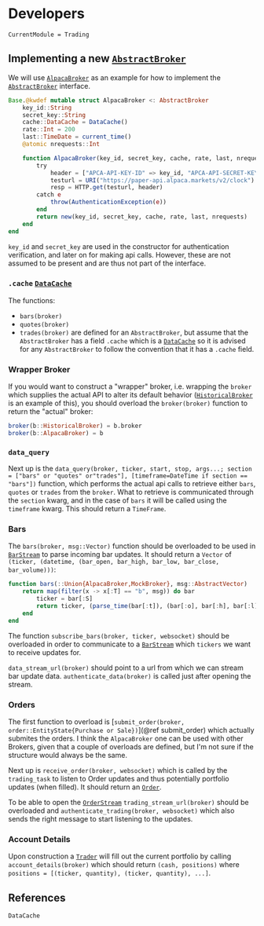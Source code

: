# Developers
```@meta
CurrentModule = Trading
```
## Implementing a new [`AbstractBroker`](@ref)

We will use [`AlpacaBroker`](@ref) as an example for how to implement the [`AbstractBroker`](@ref) interface.

```julia
Base.@kwdef mutable struct AlpacaBroker <: AbstractBroker
    key_id::String
    secret_key::String
    cache::DataCache = DataCache()
    rate::Int = 200
    last::TimeDate = current_time()
    @atomic nrequests::Int

    function AlpacaBroker(key_id, secret_key, cache, rate, last, nrequests)
        try
            header = ["APCA-API-KEY-ID" => key_id, "APCA-API-SECRET-KEY" => secret_key]
            testurl = URI("https://paper-api.alpaca.markets/v2/clock")
            resp = HTTP.get(testurl, header)
        catch e
            throw(AuthenticationException(e))
        end
        return new(key_id, secret_key, cache, rate, last, nrequests)
    end
end
```
`key_id` and `secret_key` are used in the constructor for authentication verification, and later on for making api calls.
However, these are not assumed to be present and are thus not part of the interface.

### `.cache` [`DataCache`](@ref)
The functions:
- `bars(broker)`
- `quotes(broker)`
- `trades(broker)`
are defined for an `AbstractBroker`, but assume that the `AbstractBroker` has a field `.cache` which is a [`DataCache`](@ref) so
it is advised for any `AbstractBroker` to follow the convention that it has a `.cache` field.

### Wrapper Broker
If you would want to construct a "wrapper" broker, i.e. wrapping the `broker` which supplies the actual API to alter its default behavior
([`HistoricalBroker`](@ref) is an example of this), you should overload the `broker(broker)` function to return the "actual" broker:

```julia
broker(b::HistoricalBroker) = b.broker
broker(b::AlpacaBroker) = b
```

### `data_query`
Next up is the `data_query(broker, ticker, start, stop, args...; section = ["bars" or "quotes" or"trades"], [timeframe=DateTime if section == "bars"])` function,
which performs the actual api calls to retrieve either `bars`, `quotes` or `trades` from the `broker`. What to retrieve is communicated through the `section` kwarg, and in the case of `bars` it will be called using the `timeframe` kwarg.
This should return a `TimeFrame`.

### Bars
The `bars(broker, msg::Vector)` function should be overloaded to be used in [`BarStream`](@ref) to parse incoming bar updates. It should return
a `Vector` of `(ticker, (datetime, (bar_open, bar_high, bar_low, bar_close, bar_volume)))`:
```julia
function bars(::Union{AlpacaBroker,MockBroker}, msg::AbstractVector)
    return map(filter(x -> x[:T] == "b", msg)) do bar
        ticker = bar[:S]
        return ticker, (parse_time(bar[:t]), (bar[:o], bar[:h], bar[:l], bar[:c], bar[:v]))
    end
end
```

The function `subscribe_bars(broker, ticker, websocket)` should be overloaded in order to communicate to a [`BarStream`](@ref) which `tickers` we want to receive updates for.

`data_stream_url(broker)` should point to a url from which we can stream bar update data.
`authenticate_data(broker)` is called just after opening the stream.

### Orders
The first function to overload is [`submit_order(broker, order::EntityState{Purchase or Sale})`](@ref submit_order) which actually submites the orders.
I think the `AlpacaBroker` one can be used with other Brokers, given that a couple of overloads are defined, but I'm not sure if the structure
would always be the same.

Next up is `receive_order(broker, websocket)` which is called by the `trading_task` to listen to Order updates and thus potentially portfolio updates (when filled).
It should return an [`Order`](@ref).

To be able to open the [`OrderStream`](@ref) `trading_stream_url(broker)` should be overloaded and `authenticate_trading(broker, websocket)` which also sends
the right message to start listening to the updates.

### Account Details
Upon construction a [`Trader`](@ref) will fill out the current portfolio by calling `account_details(broker)` which should return `(cash, positions)` where
`positions = [(ticker, quantity), (ticker, quantity), ...]`.

## References
```@docs
DataCache
```
